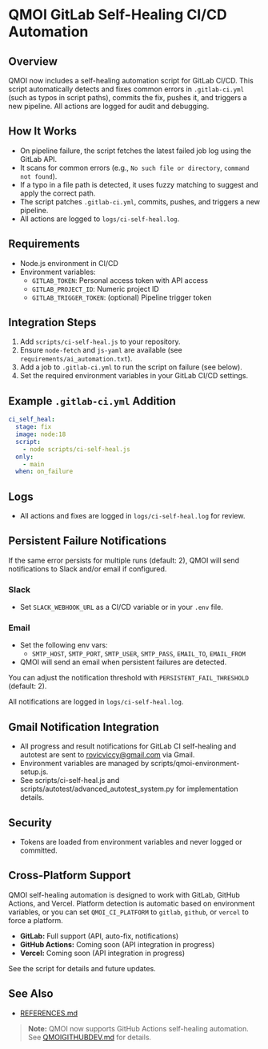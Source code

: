 # QMOI GitLab Self-Healing CI/CD Automation

## Overview

QMOI now includes a self-healing automation script for GitLab CI/CD. This script automatically detects and fixes common errors in `.gitlab-ci.yml` (such as typos in script paths), commits the fix, pushes it, and triggers a new pipeline. All actions are logged for audit and debugging.

## How It Works

- On pipeline failure, the script fetches the latest failed job log using the GitLab API.
- It scans for common errors (e.g., `No such file or directory`, `command not found`).
- If a typo in a file path is detected, it uses fuzzy matching to suggest and apply the correct path.
- The script patches `.gitlab-ci.yml`, commits, pushes, and triggers a new pipeline.
- All actions are logged to `logs/ci-self-heal.log`.

## Requirements

- Node.js environment in CI/CD
- Environment variables:
  - `GITLAB_TOKEN`: Personal access token with API access
  - `GITLAB_PROJECT_ID`: Numeric project ID
  - `GITLAB_TRIGGER_TOKEN`: (optional) Pipeline trigger token

## Integration Steps

1. Add `scripts/ci-self-heal.js` to your repository.
2. Ensure `node-fetch` and `js-yaml` are available (see `requirements/ai_automation.txt`).
3. Add a job to `.gitlab-ci.yml` to run the script on failure (see below).
4. Set the required environment variables in your GitLab CI/CD settings.

## Example `.gitlab-ci.yml` Addition

```yaml
ci_self_heal:
  stage: fix
  image: node:18
  script:
    - node scripts/ci-self-heal.js
  only:
    - main
  when: on_failure
```

## Logs

- All actions and fixes are logged in `logs/ci-self-heal.log` for review.

## Persistent Failure Notifications

If the same error persists for multiple runs (default: 2), QMOI will send notifications to Slack and/or email if configured.

### Slack

- Set `SLACK_WEBHOOK_URL` as a CI/CD variable or in your `.env` file.

### Email

- Set the following env vars:
  - `SMTP_HOST`, `SMTP_PORT`, `SMTP_USER`, `SMTP_PASS`, `EMAIL_TO`, `EMAIL_FROM`
- QMOI will send an email when persistent failures are detected.

You can adjust the notification threshold with `PERSISTENT_FAIL_THRESHOLD` (default: 2).

All notifications are logged in `logs/ci-self-heal.log`.

## Gmail Notification Integration

- All progress and result notifications for GitLab CI self-healing and autotest are sent to rovicviccy@gmail.com via Gmail.
- Environment variables are managed by scripts/qmoi-environment-setup.js.
- See scripts/ci-self-heal.js and scripts/autotest/advanced_autotest_system.py for implementation details.

## Security

- Tokens are loaded from environment variables and never logged or committed.

## Cross-Platform Support

QMOI self-healing automation is designed to work with GitLab, GitHub Actions, and Vercel. Platform detection is automatic based on environment variables, or you can set `QMOI_CI_PLATFORM` to `gitlab`, `github`, or `vercel` to force a platform.

- **GitLab:** Full support (API, auto-fix, notifications)
- **GitHub Actions:** Coming soon (API integration in progress)
- **Vercel:** Coming soon (API integration in progress)

See the script for details and future updates.

## See Also

- [REFERENCES.md](./REFERENCES.md)

> **Note:** QMOI now supports GitHub Actions self-healing automation. See [QMOIGITHUBDEV.md](./QMOIGITHUBDEV.md) for details.
